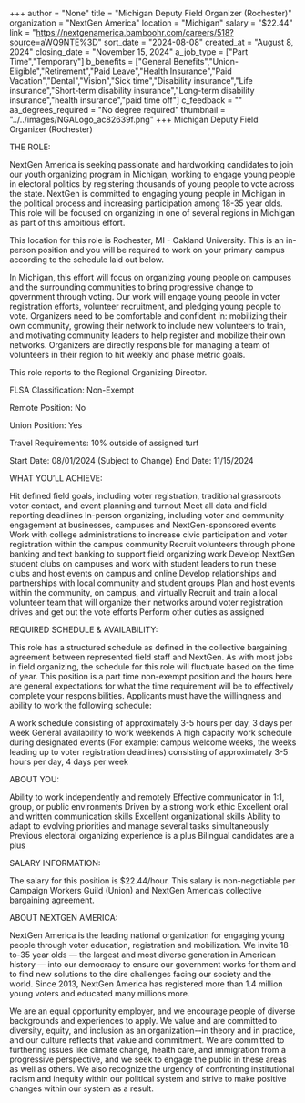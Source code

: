 +++
author = "None"
title = "Michigan Deputy Field Organizer (Rochester)"
organization = "NextGen America"
location = "Michigan"
salary = "$22.44"
link = "https://nextgenamerica.bamboohr.com/careers/518?source=aWQ9NTE%3D"
sort_date = "2024-08-08"
created_at = "August 8, 2024"
closing_date = "November 15, 2024"
a_job_type = ["Part Time","Temporary"]
b_benefits = ["General Benefits","Union-Eligible","Retirement","Paid Leave","Health Insurance","Paid Vacation","Dental","Vision","Sick time","Disability insurance","Life insurance","Short-term disability insurance","Long-term disability insurance","health insurance","paid time off"]
c_feedback = ""
aa_degrees_required = "No degree required"
thumbnail = "../../images/NGALogo_ac82639f.png"
+++
Michigan Deputy Field Organizer (Rochester)

THE ROLE: 

NextGen America is seeking passionate and hardworking candidates to join our youth organizing program in Michigan, working to engage young people in electoral politics by registering thousands of young people to vote across the state. NextGen is committed to engaging young people in Michigan in the political process and increasing participation among 18-35 year olds. This role will be focused on organizing in one of several regions in Michigan as part of this ambitious effort.


This location for this role is Rochester, MI - Oakland University. This is an in-person position and you will be required to work on your primary campus according to the schedule laid out below. 


In Michigan, this effort will focus on organizing young people on campuses and the surrounding communities to bring progressive change to government through voting. Our work will engage young people in voter registration efforts, volunteer recruitment, and pledging young people to vote. Organizers need to be comfortable and confident in: mobilizing their own community, growing their network to include new volunteers to train, and motivating community leaders to help register and mobilize their own networks. Organizers are directly responsible for managing a team of volunteers in their region to hit weekly and phase metric goals. 


This role reports to the Regional Organizing Director. 


FLSA Classification: Non-Exempt

Remote Position: No

Union Position: Yes

Travel Requirements: 10% outside of assigned turf

Start Date: 08/01/2024 (Subject to Change)
End Date: 11/15/2024



WHAT YOU’LL ACHIEVE:

Hit defined field goals, including voter registration, traditional grassroots voter contact, and event planning and turnout
Meet all data and field reporting deadlines
In-person organizing, including voter and community engagement at businesses, campuses and NextGen-sponsored events
Work with college administrations to increase civic participation and voter registration within the campus community
Recruit volunteers through phone banking and text banking to support field organizing work
Develop NextGen student clubs on campuses and work with student leaders to run these clubs and host events on campus and online
Develop relationships and partnerships with local community and student groups
Plan and host events within the community, on campus, and virtually
Recruit and train a local volunteer team that will organize their networks around voter registration drives and get out the vote efforts
Perform other duties as assigned


REQUIRED SCHEDULE & AVAILABILITY:

This role has a structured schedule as defined in the collective bargaining agreement between represented field staff and NextGen. As with most jobs in field organizing, the schedule for this role will fluctuate based on the time of year. This position is a part time non-exempt position and the hours here are general expectations for what the time requirement will be to effectively complete your responsibilities. Applicants must have the willingness and ability to work the following schedule:

A work schedule consisting of approximately 3-5 hours per day, 3 days per week
General availability to work weekends
A high capacity work schedule during designated events (For example: campus welcome weeks, the weeks leading up to voter registration deadlines) consisting of approximately 3-5 hours per day, 4 days per week



ABOUT YOU:

Ability to work independently and remotely
Effective communicator in 1:1, group, or public environments
Driven by a strong work ethic
Excellent oral and written communication skills
Excellent organizational skills
Ability to adapt to evolving priorities and manage several tasks simultaneously
Previous electoral organizing experience is a plus
Bilingual candidates are a plus 


SALARY INFORMATION:

The salary for this position is $22.44/hour. This salary is non-negotiable per Campaign Workers Guild (Union) and NextGen America’s collective bargaining agreement. 




ABOUT NEXTGEN AMERICA:

NextGen America is the leading national organization for engaging young people through voter education, registration and mobilization. We invite 18-to-35 year olds — the largest and most diverse generation in American history — into our democracy to ensure our government works for them and to find new solutions to the dire challenges facing our society and the world. Since 2013, NextGen America has registered more than 1.4 million young voters and educated many millions more.



We are an equal opportunity employer, and we encourage people of diverse backgrounds and experiences to apply.  We value and are committed to diversity, equity, and inclusion as an organization--in theory and in practice, and our culture reflects that value and commitment.  We are committed to furthering issues like climate change, health care, and immigration from a progressive perspective, and we seek to engage the public in these areas as well as others. We also recognize the urgency of confronting institutional racism and inequity within our political system and strive to make positive changes within our system as a result.